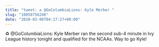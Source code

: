 ```yaml
---
title: "tweet: ♻ @GoColumbiaLions: Kyle Merber "
slug: "10058756246"
date: "2010-03-06T04:17:27+00:00"
---
```

♻ @GoColumbiaLions: Kyle Merber ran the second sub-4 minute in Ivy League history tonight and qualified for the NCAAs. Way to go Kyle!